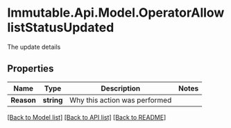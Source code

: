 # Immutable.Api.Model.OperatorAllowlistStatusUpdated
The update details

## Properties

Name | Type | Description | Notes
------------ | ------------- | ------------- | -------------
**Reason** | **string** | Why this action was performed | 

[[Back to Model list]](../README.md#documentation-for-models) [[Back to API list]](../README.md#documentation-for-api-endpoints) [[Back to README]](../README.md)


